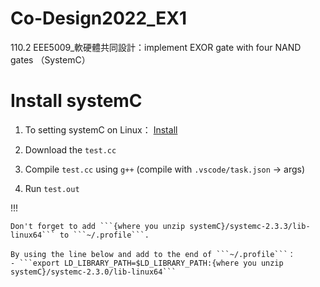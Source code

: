 # Co-Design2022_EX1
110.2 EEE5009_軟硬體共同設計：implement EXOR gate with four NAND gates （SystemC）

# Install systemC 

1. To setting systemC on Linux： [Install](https://blog.csdn.net/weixin_44381276/article/details/121641494?spm=1001.2101.3001.6650.9&utm_medium=distribute.pc_relevant.none-task-blog-2%7Edefault%7EBlogCommendFromBaidu%7ERate-9.pc_relevant_default&depth_1-utm_source=distribute.pc_relevant.none-task-blog-2%7Edefault%7EBlogCommendFromBaidu%7ERate-9.pc_relevant_default&utm_relevant_index=11)

2. Download the ```test.cc``` 
3. Compile ```test.cc``` using ```g++``` (compile with ```.vscode/task.json``` -> args)
4. Run ```test.out```

!!!     

    Don't forget to add ```{where you unzip systemC}/systemc-2.3.3/lib-linux64``` to ```~/.profile```.

    By using the line below and add to the end of ```~/.profile```：
    - ```export LD_LIBRARY_PATH=$LD_LIBRARY_PATH:{where you unzip systemC}/systemc-2.3.0/lib-linux64```